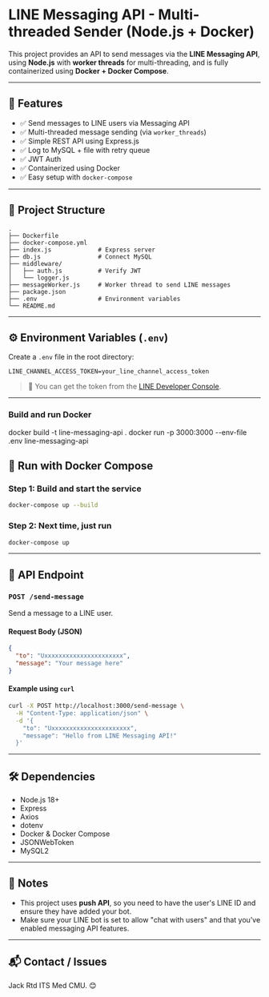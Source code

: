# LINE Messaging API - Multi-threaded Sender (Node.js + Docker)

This project provides an API to send messages via the **LINE Messaging API**, using **Node.js** with **worker threads** for multi-threading, and is fully containerized using **Docker + Docker Compose**.

---

## 🚀 Features

- ✅ Send messages to LINE users via Messaging API
- ✅ Multi-threaded message sending (via `worker_threads`)
- ✅ Simple REST API using Express.js
- ✅ Log to MySQL + file with retry queue
- ✅ JWT Auth
- ✅ Containerized using Docker
- ✅ Easy setup with `docker-compose`

---

## 📁 Project Structure

```
.
├── Dockerfile
├── docker-compose.yml
├── index.js             # Express server
├── db.js                # Connect MySQL
├── middleware/
│   ├── auth.js          # Verify JWT
│   └── logger.js
├── messageWorker.js     # Worker thread to send LINE messages
├── package.json
├── .env                 # Environment variables
└── README.md
```

---

## ⚙️ Environment Variables (`.env`)

Create a `.env` file in the root directory:

```env
LINE_CHANNEL_ACCESS_TOKEN=your_line_channel_access_token
```

> 📝 You can get the token from the [LINE Developer Console](https://developers.line.biz/console/).

---

### Build and run Docker
docker build -t line-messaging-api .
docker run -p 3000:3000 --env-file .env line-messaging-api


## 🐳 Run with Docker Compose

### Step 1: Build and start the service
```bash
docker-compose up --build
```

### Step 2: Next time, just run
```bash
docker-compose up
```

---

## 🔗 API Endpoint

### `POST /send-message`

Send a message to a LINE user.

#### Request Body (JSON)
```json
{
  "to": "Uxxxxxxxxxxxxxxxxxxxxxx",
  "message": "Your message here"
}
```

#### Example using `curl`
```bash
curl -X POST http://localhost:3000/send-message \
  -H "Content-Type: application/json" \
  -d '{
    "to": "Uxxxxxxxxxxxxxxxxxxxxxx",
    "message": "Hello from LINE Messaging API!"
  }'
```

---

## 🛠 Dependencies

- Node.js 18+
- Express
- Axios
- dotenv
- Docker & Docker Compose
- JSONWebToken
- MySQL2

---

## 📌 Notes

- This project uses **push API**, so you need to have the user's LINE ID and ensure they have added your bot.
- Make sure your LINE bot is set to allow "chat with users" and that you’ve enabled messaging API features.

---

## 📬 Contact / Issues

Jack Rtd ITS Med CMU. 😊
